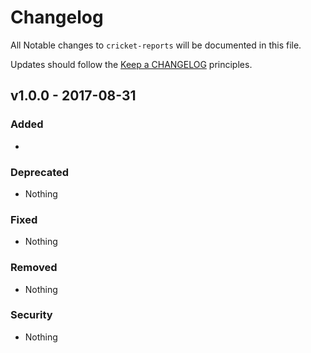 # Changelog

All Notable changes to `cricket-reports` will be documented in this file.

Updates should follow the [Keep a CHANGELOG](http://keepachangelog.com/) principles.

## v1.0.0 - 2017-08-31

### Added
- 

### Deprecated
- Nothing

### Fixed
- Nothing

### Removed
- Nothing

### Security
- Nothing